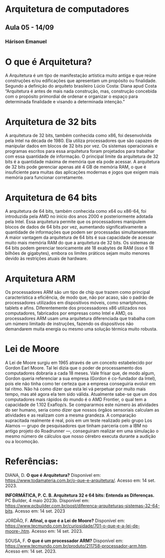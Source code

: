 # Arquitetura de computadores 
## Aula 05 - 14/09 
### Hárison Emanuel

# O que é Arquitetura?

A Arquitetura é um tipo de manifestação artística muito antiga e que reúne construções e/ou edificações que apresentam um propósito ou finalidade. Segundo a definição do arquiteto brasileiro Lúcio Costa:
Diana apud Costa “Arquitetura é antes de mais nada construção, mas, construção concebida com o propósito primordial de ordenar e organizar o espaço para determinada finalidade e visando a determinada intenção.”


# Arquitetura de 32 bits

A arquitetura de 32 bits, também conhecida como x86, foi desenvolvida pela Intel na década de 1980. Ela utiliza processadores que são capazes de manipular dados em blocos de 32 bits por vez. Os sistemas operacionais e programas escritos para essa arquitetura foram projetados para trabalhar com essa quantidade de informação.
O principal limite da arquitetura de 32 bits é a quantidade máxima de memória que ela pode acessar. A arquitetura de 32 bits pode gerenciar apenas até 4 GB de memória RAM, o que é insuficiente para muitas das aplicações modernas e jogos que exigem mais memória para funcionar corretamente.


# Arquitetura de 64 bits

A arquitetura de 64 bits, também conhecida como x64 ou x86-64, foi introduzida pela AMD no início dos anos 2000 e posteriormente adotada pela Intel. Essa arquitetura permite que os processadores manipulem blocos de dados de 64 bits por vez, aumentando significativamente a quantidade de informações que podem ser processadas simultaneamente.
A maior vantagem da arquitetura de 64 bits é sua capacidade de acessar muito mais memória RAM do que a arquitetura de 32 bits. Os sistemas de 64 bits podem gerenciar teoricamente até 18 exabytes de RAM (isso é 18 bilhões de gigabytes), embora os limites práticos sejam muito menores devido às restrições atuais de hardware.


# Arquitetura ARM

Os processadores ARM são um tipo de chip que trazem como principal característica a eficiência, de modo que, não por acaso, são o padrão de processadores utilizados em dispositivos móveis, como smartphones, tablets e afins. Diferentemente dos processadores x86 utilizados nos computadores, fabricados por empresas como Intel e AMD, os processadores ARM usam uma arquitetura diferenciada que trabalha com um número limitado de instruções, fazendo os dispositivos não demandarem muita energia ou mesmo uma solução térmica muito robusta.


# Lei de Moore

A Lei de Moore surgiu em 1965 através de um conceito estabelecido por Gordon Earl Moore. Tal lei dizia que o poder de processamento dos computadores dobraria a cada 18 meses. Vale frisar que, de modo algum, Gordon queria referenciar a sua empresa (Gordon é co-fundador da Intel), pois ele não tinha como ter certeza que a empresa conseguiria evoluir em tal ritmo.
Não há como dizer que esta lei vá perpetuar por muito mais tempo, mas até agora ela tem sido válida. Atualmente sabe-se que um dos computadores mais rápidos do mundo é o AMD Frontier, o qual tem a capacidade de 1.102 Exaflop/s. Se compararmos este número às atividades do ser humano, seria como dizer que nossos órgãos sensoriais calculam as atividades e as realizam com a mesma grandeza.
A comparação supracitada realmente é real, pois em um teste realizado pelo grupo Los Alamos — grupo de pesquisadores que tinham parceria com a IBM no antigo projeto do Roadrunner —, conseguiram realizar em uma simulação o mesmo número de cálculos que nosso cérebro executa durante a audição ou a locomoção.


# Referências:

DIANA, D. **O que é Arquitetura?** Disponível em: <https://www.todamateria.com.br/o-que-e-arquitetura/>. Acesso em: 14 set. 2023.

**INFORMÁTICA, P. C. B. Arquitetura 32 e 64 bits: Entenda as Diferenças.** PC Builder, 4 maio 2023b. Disponível em: <https://www.pcbuilder.com.br/post/diferenca-arquiteturas-sistemas-32-64-bits>. Acesso em: 14 set. 2023 

JORDÃO, F. **Afinal, o que é a Lei de Moore?** Disponível em: <https://www.tecmundo.com.br/curiosidade/701-o-que-e-a-lei-de-moore-.htm>. Acesso em: 14 set. 2023.

SOUSA, F. **O que é um processador ARM?** Disponível em: <https://www.tecmundo.com.br/produto/211758-processador-arm.htm>. Acesso em: 14 set. 2023.